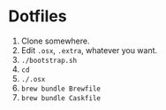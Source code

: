 # Dotfiles

1. Clone somewhere.
2. Edit `.osx`, `.extra`, whatever you want.
3. `./bootstrap.sh`
4. `cd`
5. `./.osx`
6. `brew bundle Brewfile`
7. `brew bundle Caskfile`
